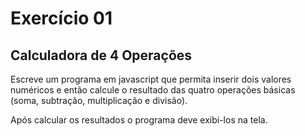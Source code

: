 # Exercício 01

## Calculadora de 4 Operações

Escreve um programa em javascript que permita inserir dois valores numéricos e então calcule o resultado das quatro operações básicas (soma, subtração, multiplicação e divisão).

Após calcular os resultados o programa deve exibi-los na tela.